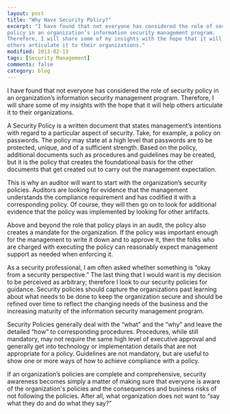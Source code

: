 ```yaml
---
layout: post
title: "Why Have Security Policy?"
excerpt: "I have found that not everyone has considered the role of security
policy in an organization’s information security management program.
Therefore, I will share some of my insights with the hope that it will help
others articulate it to their organizations."
modified: 2013-02-13
tags: [Security Management]
comments: false
category: blog
---
```


I have found that not everyone has considered the role of security policy in an
organization’s information security management program.  Therefore, I will
share some of my insights with the hope that it will help others articulate it
to their organizations.

A Security Policy is a written document that states management’s intentions
with regard to a particular aspect of security.  Take, for example, a policy on
passwords.  The policy may state at a high level that passwords are to be
protected, unique, and of a sufficient strength.  Based on the policy,
additional documents such as procedures and guidelines may be created, but it
is the policy that creates the foundational basis for the other documents that
get created out to carry out the management expectation.

This is why an auditor will want to start with the organization’s security
policies.  Auditors are looking for evidence that the management understands
the compliance requirement and has codified it with a corresponding policy.  Of
course, they will then go on to look for additional evidence that the policy
was implemented by looking for other artifacts.

Above and beyond the role that policy plays in an audit, the policy also
creates a mandate for the organization.  If the policy was important enough for
the management to write it down and to approve it, then the folks who are
charged with executing the policy can reasonably expect management support as
needed when enforcing it.

As a security professional, I am often asked whether something is “okay from
a security perspective.”  The last thing that I would want is my decision to
be perceived as arbitrary; therefore I look to our security policies for
guidance.  Security policies should capture the organizations past learning
about what needs to be done to keep the organization secure and should be
refined over time to reflect the changing needs of the business and the
increasing maturity of the information security management program.

Security Policies generally deal with the “what” and the “why” and
leave the detailed “how” to corresponding procedures.  Procedures, while
still mandatory, may not require the same high level of executive approval and
generally get into technology or implementation details that are not
appropriate for a policy.  Guidelines are not mandatory, but are useful to show
one or more ways of how to achieve compliance with a policy.

If an organization’s policies are complete and comprehensive, security
awareness becomes simply a matter of making sure that everyone is aware of the
organization's policies and the consequences and business risks of not
following the policies.  After all, what organization does not want to “say
what they do and do what they say?”
